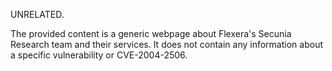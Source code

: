 UNRELATED.

The provided content is a generic webpage about Flexera's Secunia Research team and their services. It does not contain any information about a specific vulnerability or CVE-2004-2506.